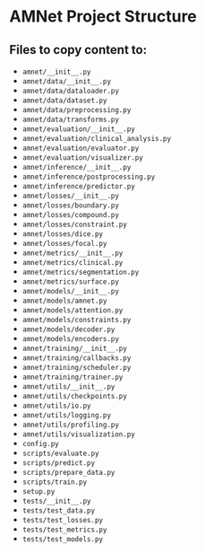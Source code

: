 # AMNet Project Structure

## Files to copy content to:

- `amnet/__init__.py`
- `amnet/data/__init__.py`
- `amnet/data/dataloader.py`
- `amnet/data/dataset.py`
- `amnet/data/preprocessing.py`
- `amnet/data/transforms.py`
- `amnet/evaluation/__init__.py`
- `amnet/evaluation/clinical_analysis.py`
- `amnet/evaluation/evaluator.py`
- `amnet/evaluation/visualizer.py`
- `amnet/inference/__init__.py`
- `amnet/inference/postprocessing.py`
- `amnet/inference/predictor.py`
- `amnet/losses/__init__.py`
- `amnet/losses/boundary.py`
- `amnet/losses/compound.py`
- `amnet/losses/constraint.py`
- `amnet/losses/dice.py`
- `amnet/losses/focal.py`
- `amnet/metrics/__init__.py`
- `amnet/metrics/clinical.py`
- `amnet/metrics/segmentation.py`
- `amnet/metrics/surface.py`
- `amnet/models/__init__.py`
- `amnet/models/amnet.py`
- `amnet/models/attention.py`
- `amnet/models/constraints.py`
- `amnet/models/decoder.py`
- `amnet/models/encoders.py`
- `amnet/training/__init__.py`
- `amnet/training/callbacks.py`
- `amnet/training/scheduler.py`
- `amnet/training/trainer.py`
- `amnet/utils/__init__.py`
- `amnet/utils/checkpoints.py`
- `amnet/utils/io.py`
- `amnet/utils/logging.py`
- `amnet/utils/profiling.py`
- `amnet/utils/visualization.py`
- `config.py`
- `scripts/evaluate.py`
- `scripts/predict.py`
- `scripts/prepare_data.py`
- `scripts/train.py`
- `setup.py`
- `tests/__init__.py`
- `tests/test_data.py`
- `tests/test_losses.py`
- `tests/test_metrics.py`
- `tests/test_models.py`

